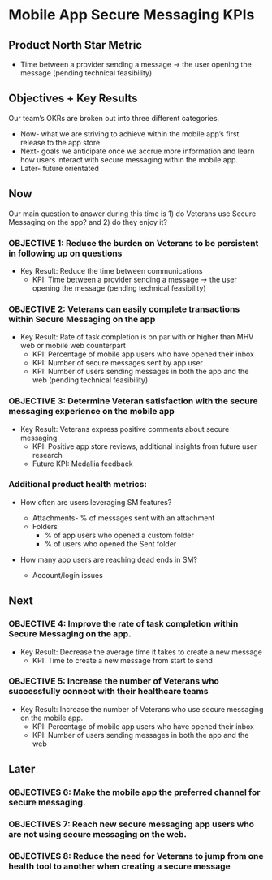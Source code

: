 # Mobile App Secure Messaging KPIs 

## Product North Star Metric 
* Time between a provider sending a message -> the user opening the message (pending technical feasibility) 

## Objectives + Key Results
Our team’s OKRs are broken out into three different categories. 
* Now- what we are striving to achieve within the mobile app’s first release to the app store 
* Next- goals we anticipate once we accrue more information and learn how users interact with secure messaging within the mobile app. 
* Later- future orientated 

## Now
Our main question to answer during this time is 1) do Veterans use Secure Messaging on the app? and 2) do they enjoy it? 

### OBJECTIVE 1: Reduce the burden on Veterans to be persistent in following up on questions
* Key Result: Reduce the time between communications 
  * KPI: Time between a provider sending a message -> the user opening the message (pending technical feasibility) 

### OBJECTIVE 2: Veterans can easily complete transactions within Secure Messaging on the app
* Key Result: Rate of task completion is on par with or higher than MHV web or mobile web counterpart
   * KPI: Percentage of mobile app users who have opened their inbox
   * KPI: Number of secure messages sent by app user
   * KPI: Number of users sending messages in both the app and the web (pending technical feasibility)


### OBJECTIVE 3: Determine Veteran satisfaction with the secure messaging experience on the mobile app
* Key Result: Veterans express positive comments about secure messaging
    * KPI: Positive app store reviews, additional insights from future user research
    * Future KPI: Medallia feedback  

### Additional product health metrics: 
* How often are users leveraging SM features?
  * Attachments- % of messages sent with an attachment
  * Folders
    * % of app users who opened a custom folder
    * % of users who opened the Sent folder

* How many app users are reaching dead ends in SM?
  * Account/login issues     

## Next

### OBJECTIVE 4: Improve the rate of task completion within Secure Messaging on the app.  
* Key Result: Decrease the average time it takes to create a new message 
   * KPI: Time to create a new message from start to send 

### OBJECTIVE 5: Increase the number of Veterans who successfully connect with their healthcare teams 
* Key Result: Increase the number of Veterans who use secure messaging on the mobile app. 
  * KPI: Percentage of mobile app users who have opened their inbox
  * KPI: Number of users sending messages in both the app and the web


## Later
### OBJECTIVES 6: Make the mobile app the preferred channel for secure messaging. 
### OBJECTIVES 7: Reach new secure messaging app users who are not using secure messaging on the web. 
### OBJECTIVES 8: Reduce the need for Veterans to jump from one health tool to another when creating a secure message 


